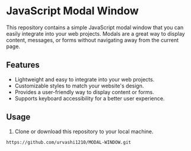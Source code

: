 # JavaScript Modal Window


This repository contains a simple JavaScript modal window that you can easily integrate into your web projects. Modals are a great way to display content, messages, or forms without navigating away from the current page.

## Features

- Lightweight and easy to integrate into your web projects.
- Customizable styles to match your website's design.
- Provides a user-friendly way to display content or forms.
- Supports keyboard accessibility for a better user experience.

## Usage

1. Clone or download this repository to your local machine.

```bash
https://github.com/urvashi1210/MODAL-WINDOW.git

